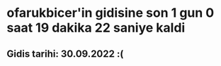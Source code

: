 # ofarukbicer'in gidisine son 1 gun 0 saat 19 dakika 22 saniye kaldi

## Gidis tarihi: 30.09.2022 :(